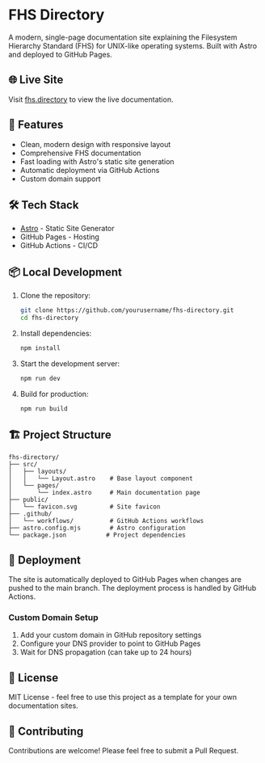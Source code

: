 # FHS Directory

A modern, single-page documentation site explaining the Filesystem Hierarchy Standard (FHS) for UNIX-like operating systems. Built with Astro and deployed to GitHub Pages.

## 🌐 Live Site

Visit [fhs.directory](https://fhs.directory) to view the live documentation.

## 🚀 Features

- Clean, modern design with responsive layout
- Comprehensive FHS documentation
- Fast loading with Astro's static site generation
- Automatic deployment via GitHub Actions
- Custom domain support

## 🛠️ Tech Stack

- [Astro](https://astro.build) - Static Site Generator
- GitHub Pages - Hosting
- GitHub Actions - CI/CD

## 📦 Local Development

1. Clone the repository:

   ```bash
   git clone https://github.com/yourusername/fhs-directory.git
   cd fhs-directory
   ```

2. Install dependencies:

   ```bash
   npm install
   ```

3. Start the development server:

   ```bash
   npm run dev
   ```

4. Build for production:
   ```bash
   npm run build
   ```

## 🏗️ Project Structure

```
fhs-directory/
├── src/
│   ├── layouts/
│   │   └── Layout.astro    # Base layout component
│   └── pages/
│       └── index.astro     # Main documentation page
├── public/
│   └── favicon.svg         # Site favicon
├── .github/
│   └── workflows/          # GitHub Actions workflows
├── astro.config.mjs        # Astro configuration
└── package.json           # Project dependencies
```

## 🔄 Deployment

The site is automatically deployed to GitHub Pages when changes are pushed to the main branch. The deployment process is handled by GitHub Actions.

### Custom Domain Setup

1. Add your custom domain in GitHub repository settings
2. Configure your DNS provider to point to GitHub Pages
3. Wait for DNS propagation (can take up to 24 hours)

## 📝 License

MIT License - feel free to use this project as a template for your own documentation sites.

## 🤝 Contributing

Contributions are welcome! Please feel free to submit a Pull Request.
